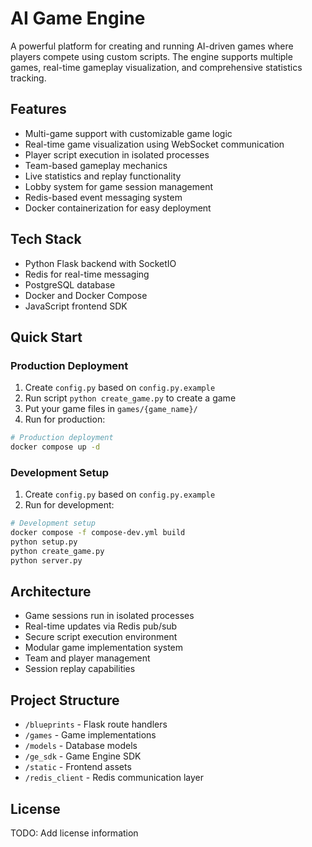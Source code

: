 # AI Game Engine

A powerful platform for creating and running AI-driven games where players compete using custom scripts. The engine
supports multiple games, real-time gameplay visualization, and comprehensive statistics tracking.

## Features

- Multi-game support with customizable game logic
- Real-time game visualization using WebSocket communication
- Player script execution in isolated processes
- Team-based gameplay mechanics
- Live statistics and replay functionality
- Lobby system for game session management
- Redis-based event messaging system
- Docker containerization for easy deployment

## Tech Stack

- Python Flask backend with SocketIO
- Redis for real-time messaging
- PostgreSQL database
- Docker and Docker Compose
- JavaScript frontend SDK

## Quick Start

### Production Deployment

1. Create `config.py` based on `config.py.example`
2. Run script `python create_game.py` to create a game
3. Put your game files in `games/{game_name}/`
4. Run for production:

```bash
# Production deployment
docker compose up -d
```

### Development Setup

1. Create `config.py` based on `config.py.example`
2. Run for development:

```bash
# Development setup
docker compose -f compose-dev.yml build
python setup.py
python create_game.py
python server.py
```

## Architecture

- Game sessions run in isolated processes
- Real-time updates via Redis pub/sub
- Secure script execution environment
- Modular game implementation system
- Team and player management
- Session replay capabilities

## Project Structure

- `/blueprints` - Flask route handlers
- `/games` - Game implementations
- `/models` - Database models
- `/ge_sdk` - Game Engine SDK
- `/static` - Frontend assets
- `/redis_client` - Redis communication layer

## License

TODO: Add license information